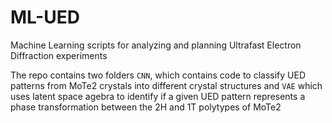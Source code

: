 # ML-UED
Machine Learning scripts for analyzing and planning Ultrafast Electron Diffraction experiments


The repo contains two folders `CNN`, which contains code to classify UED patterns from MoTe2 crystals into different crystal structures and `VAE` which uses latent space agebra to identify if a given UED pattern represents a phase transformation between the 2H and 1T polytypes of MoTe2

